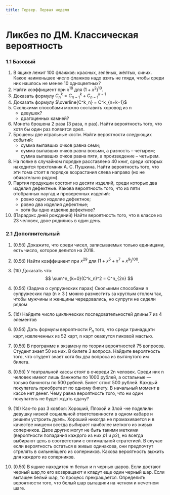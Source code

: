 ```yaml
---
title: Тервер. Первая неделя
---
```

# Ликбез по ДМ. Классическая вероятность

### 1.1 Базовый

1. В ящике лежит 100 флажков: красных, зелёных, жёлтых, синих. Какое наименьшее число флажков надо взять не глядя, чтобы среди них нашлось не менее 10 одноцветных? 
2. Найти коэффициент при $x^{18}$ для $(1 + x^2)^{10}$. 
3. Доказать формулу $C^k_n = C^k_{n−1} + C^{k−1}_{n−1}$
4. Доказать формулу $\overline{C^k_n} = C^k_{n+k−1}$
5. Сколькими способами можно составить хоровод из n 
   * девушек? 
   * драгоценных камней? 
6. Монета брошена 2 раза (3 раза, n раз). Найти вероятность того, что хотя бы один раз появится орел.
7. Брошены две игральные кости. Найти вероятности следующих событий: 
   * сумма выпавших очков равна семи; 
   * сумма выпавших очков равна восьми, а разность – четырем; сумма выпавших очков равна пяти, а произведение – четырем. 
8. На полке в случайном порядке расставлено 40 книг, среди которых находится трехтомник А. С. Пушкина. Найти вероятность того, что эти тома стоят в порядке возрастания слева направо (но не обязательно рядом). 
9. Партия продукции состоит из десяти изделий, среди которых два изделия дефектные. Какова вероятность того, что из пяти отобранных наугад и проверенных изделий: 
   * ровно одно изделие дефектное; 
   * ровно два изделия дефектные; 
   * хотя бы одно изделие дефектное? 
10. (Парадокс дней рождений) Найти вероятность того, что в классе из 23 человек, двое родились в один день.

### 2.1 Дополнительный 

1. (0.5б) Докажите, что среди чисел, записываемых только единицами, есть число, которое делится на 2018. 

2. (0.5б) Найти коэффициент при $x^{29}$ для $(1 + x^5 + x^7 + x^9)^{100}$.

3. (1б) Доказать что:
   $$
   \sum^n_{k=0}(C^k_n)^2 = C^n_{2n}
   $$

4. (0.5б) (Задача о супружеских парах) Сколькими способами n супружеских пар (n ≥ 3 ) можно разместить за круглым столом так, чтобы мужчины и женщины чередовались, но супруги не сидели рядом

5. (1б) Найдите число циклических последовательностей длины 7 из 4 элементов 

6. (0.5б) Дать формулы вероятности $P_n$ того, что среди тринадцати карт, извлеченных из 52 карт, n карт окажутся пиковой мастью. 

7. (0.5б) В программе к экзамену по теории вероятностей 75 вопросов. Студент знает 50 из них. В билете 3 вопроса. Найдите вероятность того, что студент знает хотя бы два вопроса из вытянутого им билета. 

8. (0.5б) У театральной кассы стоят в очереди 2n человек. Среди них n человек имеют лишь банкноты по 1000 рублей, а остальные — только банкноты по 500 рублей. Билет стоит 500 рублей. Каждый покупатель приобретает по одному билету. В начальный момент в кассе нет денег. Чему равна вероятность того, что ни один покупатель не будет ждать сдачу?

9. (1б) Как-то раз 3 ковбоя: Xopoший, Плохой и Злой -не поделили девушку низкой социальной ответственности в одном кабаре и решили устроить дуэль. Хороший никогда не промахивается и в качестве мишени всегда выбирает наиболее меткого из живых соперников. Двое других могут не быть такими меткими (вероятности попадания каждого из них $p1$ и $p2$), но всегда выбирают цель в соответствии с оптимальной стратегией. В случае если вероятность остаться в живых одинакова, они предпочтут стрелять в сильнейшего из соперников. Какова вероятность выжить для каждого из соперников.

10. (0.5б) В ящике находится m белых и n черных шаров. Если достают черный шар,то его возвращают и кладут еще один черный шар. Если вытащен белый шар, то процесс прекращается. Определить вероятности того, что белый шар вытащили на четном и нечетном шаге.